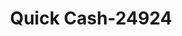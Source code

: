 ---
f_zip-code: 76541
f_state-code: TX
title: Quick Cash-24924
f_phone: 254-501-4848
f_city-only: Killeen
f_address: 913 West Rancier Avenue Killeen
f_location-unique-id: '24924'
slug: quick-cash-24924
updated-on: '2024-05-30T13:46:58.046Z'
created-on: '2024-05-30T13:36:59.803Z'
published-on: '2024-05-30T13:54:32.469Z'
f_city-state: cms/city/killeen-tx.md
f_company: cms/company/quick-cash.md
f_state: cms/state/texas.md
layout: '[payday-loan].html'
tags: payday-loan
---